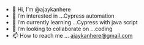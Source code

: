 - 👋 Hi, I’m @ajaykanhere
- 👀 I’m interested in ...Cypress automation
- 🌱 I’m currently learning ...Cypress with java script
- 💞️ I’m looking to collaborate on ...coding
- 📫 How to reach me ... ajaykanhere@gmail.com

<!---
ajaykanhere/ajaykanhere is a ✨ special ✨ repository because its `README.md` (this file) appears on your GitHub profile.
You can click the Preview link to take a look at your changes.
--->
